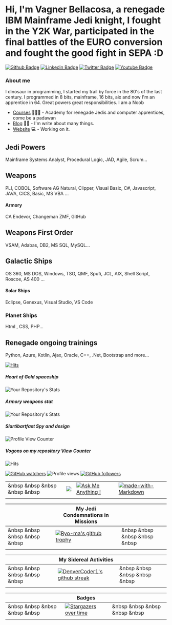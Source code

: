 # Hi, I'm Vagner Bellacosa, a renegade IBM Mainframe Jedi knight, I fought in the Y2K War, participated in the final battles of the EURO conversion and fought the good fight in SEPA :D

[![Github Badge](https://img.shields.io/badge/-Github-000?style=flat-square&logo=Github&logoColor=white&link=https://github.com/VagnerBellacosa)](https://github.com/VagnerBellacosa)
[![Linkedin Badge](https://img.shields.io/badge/-LinkedIn-blue?style=flat-square&logo=Linkedin&logoColor=white&link=https://www.linkedin.com/in/vagnerbellacosa/)](https://www.linkedin.com/in/vagnerbellacosa/)
[![Twitter Badge](https://img.shields.io/badge/-Twitter-1ca0f1?style=flat-square&labelColor=1ca0f1&logo=twitter&logoColor=white&link=https://twitter.com/BellacosaVagner)](https://twitter.com/BellacosaVagner)
[![Youtube Badge](https://img.shields.io/badge/-YouTube-ff0000?style=flat-square&labelColor=ff0000&logo=youtube&logoColor=white&link=https://www.youtube.com/user/vagnerbellacosa)](https://www.youtube.com/user/vagnerbellacosa)


### About me
I dinosaur in programming, I started my trail by force in the 80's of the last century. I programmed in 8 bits, mainframe, 16 bits, aix and now I'm an apprentice in 64.
Great powers great responsibilities. I am a Noob

- [Courses](https://digitalinnovation.one/sign-up?ref=R5J3ZLTIFS) 👨🏼‍🏫 - Academy for renegade Jedis and computer apprentices, come be a padawan
- [Blog](https://andarilhovisitaportugal.blogspot.com/) ✍🏼 - I'm write about many things.
- [Website](https://eljefemidnightlunch.blogspot.com/) 💻 - Working on it.

## Jedi Powers
Mainframe Systems Analyst, Procedural Logic, JAD, Agile, Scrum... 

## Weapons 
PLI, COBOL, Software AG Natural, Clipper, Visual Basic, C#, Javascript, JAVA, CICS, Basic, MS VBA ...
#### Armory 
CA Endevor, Changeman ZMF, GitHub

## Weapons First Order
VSAM, Adabas, DB2, MS SQL, MySQL...

## Galactic Ships
OS 360, MS DOS, Windows, TSO, QMF, Spufi, JCL, AIX, Shell Script, Roscoe, AS 400 ...

#### Solar Ships
Eclipse, Genexus, Visual Studio, VS Code

### Planet Ships
Html , CSS, PHP... 

## Renegade ongoing trainings
Python, Azure, Kotlin, Ajax, Oracle, C++, .Net, Bootstrap and more...

[![Hits](https://hits.seeyoufarm.com/api/count/incr/badge.svg?url=https%3A%2F%2Fgithub.com%2FVagnerBellacosa&count_bg=%2379C83D&title_bg=%23555555&icon=skyliner.svg&icon_color=%23E7E7E7&title=hits&edge_flat=false)](https://hits.seeyoufarm.com)

##### Heart of Gold spaceship
![Your Repository's Stats](https://github-readme-stats.vercel.app/api?username=VagnerBellacosa&show_icons=true)
 
##### Armory weapons stat
![Your Repository's Stats](https://github-readme-stats.vercel.app/api/top-langs/?username=VagnerBellacosa&theme=blue-green)
  
##### Slartibartfast Spy and design
![Profile View Counter](https://komarev.com/ghpvc/?username=VagnerBellacosa)

##### Vogons on my repository View Counter 
![Hits](https://hitcounter.pythonanywhere.com/count/tag.svg?url=https://github.com/VagnerBellacosa/DIO_Bootcamps)

[![GitHub watchers](https://img.shields.io/github/watchers/VagnerBellacosa/StrapDown.js.svg?style=social&label=Watch&maxAge=2592000)](https://GitHub.com/VagnerBellacosa/StrapDown.js/watchers/)    ![Profile views](https://gpvc.arturio.dev/VagnerBellacosa)   [![GitHub followers](https://img.shields.io/github/followers/VagnerBellacosa.svg?style=social&label=Follow&maxAge=2592000)](https://github.com/VagnerBellacosa?tab=followers)  

| | | | | 
| --- | --- | --- | --- |
| &nbsp &nbsp &nbsp &nbsp &nbsp | <a href="mailto:vagnerbellacosa@gmail.com?"><img src="https://img.shields.io/badge/gmail-%23DD0031.svg?&style=for-the-badge&logo=gmail&logoColor=white"/></a> |   [![Ask Me Anything !](https://img.shields.io/badge/Ask%20me-anything-1abc9c.svg)](https://GitHub.com/VagnerBellacosa/ama)   |    [![made-with-Markdown](https://img.shields.io/badge/Made%20with-Markdown-1f425f.svg)](http://commonmark.org)    | 
| | | | | 

| | **My Jedi Condemnations in Missions** | | 
| ---| --- | --- |
| &nbsp &nbsp &nbsp &nbsp &nbsp | [![Ryo-ma's github trophy](https://github-profile-trophy.vercel.app/?username=VagnerBellacosa&row=1)](https://github.com/ryo-ma/github-profile-trophy) | &nbsp &nbsp &nbsp &nbsp &nbsp |
| | | |

| | My Sidereal Activities    | |
 | --- | --- | --- |
| &nbsp &nbsp &nbsp &nbsp &nbsp | [![DenverCoder1's github streak](https://github-readme-streak-stats.herokuapp.com/?user=VagnerBellacosa&theme=blue-green)](https://github.com/DenverCoder1/github-readme-streak-stats) | &nbsp &nbsp &nbsp &nbsp &nbsp |
| | | |

| | **Badges** | |
| --- | --- | --- |
| &nbsp &nbsp &nbsp &nbsp &nbsp | [![Stargazers over time](https://starchart.cc/VagnerBellacosa/badges.svg)](https://starchart.cc/VagnerBellacosa/badges) | &nbsp &nbsp &nbsp &nbsp &nbsp |
| | | |

